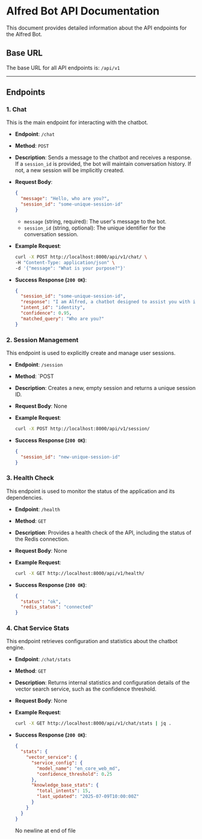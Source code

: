 # Alfred Bot API Documentation

This document provides detailed information about the API endpoints for the Alfred Bot.

## Base URL

The base URL for all API endpoints is:
`/api/v1`

---

## Endpoints

### 1. Chat

This is the main endpoint for interacting with the chatbot.

- **Endpoint**: `/chat`
- **Method**: `POST`
- **Description**: Sends a message to the chatbot and receives a response. If a `session_id` is provided, the bot will maintain conversation history. If not, a new session will be implicitly created.
- **Request Body**:

  ```json
  {
    "message": "Hello, who are you?",
    "session_id": "some-unique-session-id"
  }
  ```

  - `message` (string, required): The user's message to the bot.
  - `session_id` (string, optional): The unique identifier for the conversation session.

- **Example Request**:

  ```bash
  curl -X POST http://localhost:8000/api/v1/chat/ \
  -H "Content-Type: application/json" \
  -d '{"message": "What is your purpose?"}'
  ```

- **Success Response (`200 OK`)**:
  ```json
  {
    "session_id": "some-unique-session-id",
    "response": "I am Alfred, a chatbot designed to assist you with information from our knowledge base.",
    "intent_id": "identity",
    "confidence": 0.95,
    "matched_query": "Who are you?"
  }
  ```

### 2. Session Management

This endpoint is used to explicitly create and manage user sessions.

- **Endpoint**: `/session`
- **Method**: `POST
- **Description**: Creates a new, empty session and returns a unique session ID.
- **Request Body**: None

- **Example Request**:

  ```bash
  curl -X POST http://localhost:8000/api/v1/session/
  ```

- **Success Response (`200 OK`)**:
  ```json
  {
    "session_id": "new-unique-session-id"
  }
  ```

### 3. Health Check

This endpoint is used to monitor the status of the application and its dependencies.

- **Endpoint**: `/health`
- **Method**: `GET`
- **Description**: Provides a health check of the API, including the status of the Redis connection.
- **Request Body**: None

- **Example Request**:

  ```bash
  curl -X GET http://localhost:8000/api/v1/health/
  ```

- **Success Response (`200 OK`)**:
  ```json
  {
    "status": "ok",
    "redis_status": "connected"
  }
  ```

### 4. Chat Service Stats

This endpoint retrieves configuration and statistics about the chatbot engine.

- **Endpoint**: `/chat/stats`
- **Method**: `GET`
- **Description**: Returns internal statistics and configuration details of the vector search service, such as the confidence threshold.
- **Request Body**: None

- **Example Request**:

  ```bash
  curl -X GET http://localhost:8000/api/v1/chat/stats | jq .
  ```

- **Success Response (`200 OK`)**:
  ```json
  {
    "stats": {
      "vector_service": {
        "service_config": {
          "model_name": "en_core_web_md",
          "confidence_threshold": 0.25
        },
        "knowledge_base_stats": {
          "total_intents": 15,
          "last_updated": "2025-07-09T10:00:00Z"
        }
      }
    }
  }
  ```
  No newline at end of file
